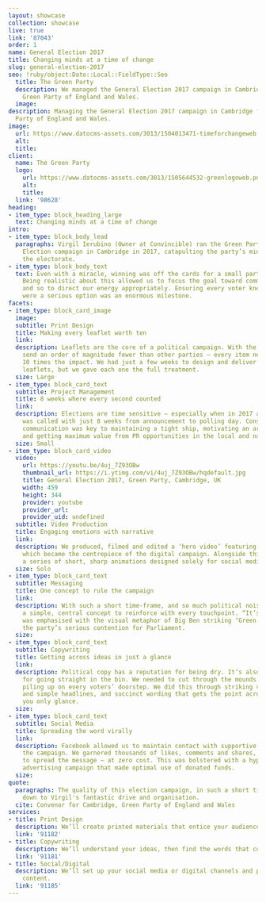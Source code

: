 ```yaml
---
layout: showcase
collection: showcase
live: true
link: '87043'
order: 1
name: General Election 2017
title: Changing minds at a time of change
slug: general-election-2017
seo: !ruby/object:Dato::Local::FieldType::Seo
  title: The Green Party
  description: We managed the General Election 2017 campaign in Cambridge for the
    Green Party of England and Wales.
  image: 
description: Managing the General Election 2017 campaign in Cambridge for the Green
  Party of England and Wales.
image:
  url: https://www.datocms-assets.com/3013/1504013471-timeforchangeweb.jpg
  alt: 
  title: 
client:
  name: The Green Party
  logo:
    url: https://www.datocms-assets.com/3013/1505644532-greenlogoweb.png
    alt: 
    title: 
  link: '98628'
heading:
- item_type: block_heading_large
  text: Changing minds at a time of change
intro:
- item_type: block_body_lead
  paragraphs: Virgil Ierubino (Owner at Convincible) ran the Green Party’s General
    Election campaign in Cambridge in 2017, catapulting the party’s mindshare among
    the electorate.
- item_type: block_body_text
  text: Even with a miracle, winning was off the cards for a small party in 2017.
    Being realistic about this allowed us to focus the goal toward communication,
    and so to direct our energy appropriately. Ensuring every voter knew the Greens
    were a serious option was an enormous milestone.
facets:
- item_type: block_card_image
  image: 
  subtitle: Print Design
  title: Making every leaflet worth ten
  link: 
  description: Leaflets are the core of a political campaign. With the Greens – who
    send an order of magnitude fewer than other parties – every item needs to have
    10 times the impact. We had just a few weeks to design and deliver over 90,000
    leaflets, but we gave each one the full treatment.
  size: Large
- item_type: block_card_text
  subtitle: Project Management
  title: 8 weeks where every second counted
  link: 
  description: Elections are time sensitive – especially when in 2017 a Snap Election
    was called with just 8 weeks from announcement to polling day. Constant and clear
    communication was key to maintaining a tight ship, motivating an army of volunteers,
    and getting maximum value from PR opportunities in the local and national news.
  size: Small
- item_type: block_card_video
  video:
    url: https://youtu.be/4uj_7Z93OBw
    thumbnail_url: https://i.ytimg.com/vi/4uj_7Z93OBw/hqdefault.jpg
    title: General Election 2017, Green Party, Cambridge, UK
    width: 459
    height: 344
    provider: youtube
    provider_url: 
    provider_uid: undefined
  subtitle: Video Production
  title: Engaging emotions with narrative
  link: 
  description: We produced, filmed and edited a ‘hero video’ featuring the MP candidate,
    which became the centrepiece of the digital campaign. Alongside this we produced
    a series of short, sharp animations designed solely for social media sharing.
  size: Solo
- item_type: block_card_text
  subtitle: Messaging
  title: One concept to rule the campaign
  link: 
  description: With such a short time-frame, and so much political noise, we needed
    a simple, central concept to reinforce with every touchpoint. “It’s time for action”
    was emphasised with the visual metaphor of Big Ben striking ‘Green’, reinforcing
    the party’s serious contention for Parliament.
  size: 
- item_type: block_card_text
  subtitle: Copywriting
  title: Getting across ideas in just a glance
  link: 
  description: Political copy has a reputation for being dry. It’s also got a reputation
    for going straight in the bin. We needed to cut through the mounds of leaflets
    piling up on every voters’ doorstep. We did this through striking visuals, bold
    and simple headlines, and succinct wording that gets the point across even if
    you only glance.
  size: 
- item_type: block_card_text
  subtitle: Social Media
  title: Spreading the word virally
  link: 
  description: Facebook allowed us to maintain contact with supportive voters throughout
    the campaign. We garnered thousands of likes, comments and shares, which served
    to spread the message – at zero cost. This was bolstered with a hyper-targeted
    advertising campaign that made optimal use of donated funds.
  size: 
quote:
  paragraphs: The quality of this election campaign, in such a short timeframe, was
    down to Virgil's fantastic drive and organisation.
  cite: Convenor for Cambridge, Green Party of England and Wales
services:
- title: Print Design
  description: We’ll create printed materials that entice your audience to engage.
  link: '91182'
- title: Copywriting
  description: We’ll understand your ideas, then find the words that communicate them.
  link: '91181'
- title: Social/Digital
  description: We’ll set up your social media or digital channels and prepare their
    content.
  link: '91185'
---
```



